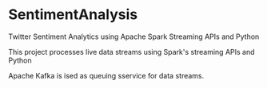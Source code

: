 # SentimentAnalysis
Twitter Sentiment Analytics using Apache Spark Streaming APIs and Python

This project processes live data streams using Spark's streaming APIs and Python

Apache Kafka is ised as queuing sservice for data streams.
